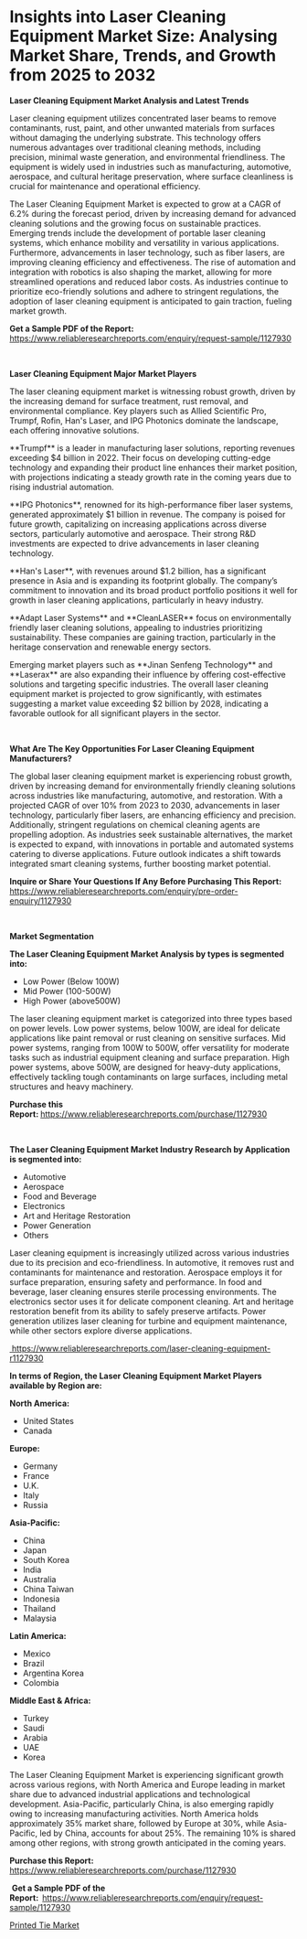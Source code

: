 <p><h1>Insights into Laser Cleaning Equipment Market Size: Analysing Market Share, Trends, and Growth from 2025 to 2032</h1></p><p><strong>Laser Cleaning Equipment Market Analysis and Latest Trends</strong></p>
<p><p>Laser cleaning equipment utilizes concentrated laser beams to remove contaminants, rust, paint, and other unwanted materials from surfaces without damaging the underlying substrate. This technology offers numerous advantages over traditional cleaning methods, including precision, minimal waste generation, and environmental friendliness. The equipment is widely used in industries such as manufacturing, automotive, aerospace, and cultural heritage preservation, where surface cleanliness is crucial for maintenance and operational efficiency.</p><p>The Laser Cleaning Equipment Market is expected to grow at a CAGR of 6.2% during the forecast period, driven by increasing demand for advanced cleaning solutions and the growing focus on sustainable practices. Emerging trends include the development of portable laser cleaning systems, which enhance mobility and versatility in various applications. Furthermore, advancements in laser technology, such as fiber lasers, are improving cleaning efficiency and effectiveness. The rise of automation and integration with robotics is also shaping the market, allowing for more streamlined operations and reduced labor costs. As industries continue to prioritize eco-friendly solutions and adhere to stringent regulations, the adoption of laser cleaning equipment is anticipated to gain traction, fueling market growth.</p></p>
<p><strong>Get a Sample PDF of the Report:&nbsp;</strong> <a href="https://www.reliableresearchreports.com/enquiry/request-sample/1127930?utm_campaign=2273&utm_medium=2&utm_source=Github&utm_content=ia&utm_term=06032025&utm_id=laser-cleaning-equipment">https://www.reliableresearchreports.com/enquiry/request-sample/1127930</a></p>
<p>&nbsp;</p>
<p><strong>Laser Cleaning Equipment Major Market Players</strong></p>
<p><p>The laser cleaning equipment market is witnessing robust growth, driven by the increasing demand for surface treatment, rust removal, and environmental compliance. Key players such as Allied Scientific Pro, Trumpf, Rofin, Han's Laser, and IPG Photonics dominate the landscape, each offering innovative solutions.</p><p>**Trumpf** is a leader in manufacturing laser solutions, reporting revenues exceeding $4 billion in 2022. Their focus on developing cutting-edge technology and expanding their product line enhances their market position, with projections indicating a steady growth rate in the coming years due to rising industrial automation.</p><p>**IPG Photonics**, renowned for its high-performance fiber laser systems, generated approximately $1 billion in revenue. The company is poised for future growth, capitalizing on increasing applications across diverse sectors, particularly automotive and aerospace. Their strong R&D investments are expected to drive advancements in laser cleaning technology.</p><p>**Han's Laser**, with revenues around $1.2 billion, has a significant presence in Asia and is expanding its footprint globally. The company’s commitment to innovation and its broad product portfolio positions it well for growth in laser cleaning applications, particularly in heavy industry.</p><p>**Adapt Laser Systems** and **CleanLASER** focus on environmentally friendly laser cleaning solutions, appealing to industries prioritizing sustainability. These companies are gaining traction, particularly in the heritage conservation and renewable energy sectors.</p><p>Emerging market players such as **Jinan Senfeng Technology** and **Laserax** are also expanding their influence by offering cost-effective solutions and targeting specific industries. The overall laser cleaning equipment market is projected to grow significantly, with estimates suggesting a market value exceeding $2 billion by 2028, indicating a favorable outlook for all significant players in the sector.</p></p>
<p>&nbsp;</p>
<p><strong>What Are The Key Opportunities For Laser Cleaning Equipment Manufacturers?</strong></p>
<p><p>The global laser cleaning equipment market is experiencing robust growth, driven by increasing demand for environmentally friendly cleaning solutions across industries like manufacturing, automotive, and restoration. With a projected CAGR of over 10% from 2023 to 2030, advancements in laser technology, particularly fiber lasers, are enhancing efficiency and precision. Additionally, stringent regulations on chemical cleaning agents are propelling adoption. As industries seek sustainable alternatives, the market is expected to expand, with innovations in portable and automated systems catering to diverse applications. Future outlook indicates a shift towards integrated smart cleaning systems, further boosting market potential.</p></p>
<p><strong>Inquire or Share Your Questions If Any Before Purchasing This Report:</strong> <a href="https://www.reliableresearchreports.com/enquiry/pre-order-enquiry/1127930?utm_campaign=2273&utm_medium=2&utm_source=Github&utm_content=ia&utm_term=06032025&utm_id=laser-cleaning-equipment">https://www.reliableresearchreports.com/enquiry/pre-order-enquiry/1127930</a></p>
<p>&nbsp;</p>
<p><strong>Market Segmentation</strong></p>
<p><strong>The Laser Cleaning Equipment Market Analysis by types is segmented into:</strong></p>
<p><ul><li>Low Power (Below 100W)</li><li>Mid Power (100-500W)</li><li>High Power (above500W)</li></ul></p>
<p><p>The laser cleaning equipment market is categorized into three types based on power levels. Low power systems, below 100W, are ideal for delicate applications like paint removal or rust cleaning on sensitive surfaces. Mid power systems, ranging from 100W to 500W, offer versatility for moderate tasks such as industrial equipment cleaning and surface preparation. High power systems, above 500W, are designed for heavy-duty applications, effectively tackling tough contaminants on large surfaces, including metal structures and heavy machinery.</p></p>
<p><strong>Purchase this Report:&nbsp;</strong><a href="https://www.reliableresearchreports.com/purchase/1127930?utm_campaign=2273&utm_medium=2&utm_source=Github&utm_content=ia&utm_term=06032025&utm_id=laser-cleaning-equipment">https://www.reliableresearchreports.com/purchase/1127930</a></p>
<p>&nbsp;</p>
<p><strong>The Laser Cleaning Equipment Market Industry Research by Application is segmented into:</strong></p>
<p><ul><li>Automotive</li><li>Aerospace</li><li>Food and Beverage</li><li>Electronics</li><li>Art and Heritage Restoration</li><li>Power Generation</li><li>Others</li></ul></p>
<p><p>Laser cleaning equipment is increasingly utilized across various industries due to its precision and eco-friendliness. In automotive, it removes rust and contaminants for maintenance and restoration. Aerospace employs it for surface preparation, ensuring safety and performance. In food and beverage, laser cleaning ensures sterile processing environments. The electronics sector uses it for delicate component cleaning. Art and heritage restoration benefit from its ability to safely preserve artifacts. Power generation utilizes laser cleaning for turbine and equipment maintenance, while other sectors explore diverse applications.</p></p>
<p><a href="https://www.reliableresearchreports.com/laser-cleaning-equipment-r1127930?utm_campaign=2273&utm_medium=2&utm_source=Github&utm_content=ia&utm_term=06032025&utm_id=laser-cleaning-equipment">&nbsp;https://www.reliableresearchreports.com/laser-cleaning-equipment-r1127930</a></p>
<p><strong>In terms of Region, the Laser Cleaning Equipment Market Players available by Region are:</strong></p>
<p>
    <p> <strong> North America: </strong>
        <ul>
            <li>United States</li>
            <li>Canada</li>
        </ul>
        </p> 
    <p> <strong> Europe: </strong>
        <ul>
            <li>Germany</li>
            <li>France</li>
            <li>U.K.</li>
            <li>Italy</li>
            <li>Russia</li>
        </ul>
        </p> 
    <p> <strong> Asia-Pacific: </strong>
        <ul>
            <li>China</li>
            <li>Japan</li>
            <li>South Korea</li>
            <li>India</li>
            <li>Australia</li>
            <li>China Taiwan</li>
            <li>Indonesia</li>
            <li>Thailand</li>
            <li>Malaysia</li>
        </ul>
        </p> 
    <p> <strong> Latin America: </strong>
        <ul>
            <li>Mexico</li>
            <li>Brazil</li>
            <li>Argentina Korea</li>
            <li>Colombia</li>
        </ul>
        </p> 
    <p> <strong> Middle East & Africa: </strong>
        <ul>
            <li>Turkey</li>
            <li>Saudi</li>
            <li>Arabia</li>
            <li>UAE</li>
            <li>Korea</li>
        </ul>
    </p>
    </p>
<p><p>The Laser Cleaning Equipment Market is experiencing significant growth across various regions, with North America and Europe leading in market share due to advanced industrial applications and technological development. Asia-Pacific, particularly China, is also emerging rapidly owing to increasing manufacturing activities. North America holds approximately 35% market share, followed by Europe at 30%, while Asia-Pacific, led by China, accounts for about 25%. The remaining 10% is shared among other regions, with strong growth anticipated in the coming years.</p></p>
<p><strong>Purchase this Report: </strong><a href="https://www.reliableresearchreports.com/purchase/1127930?utm_campaign=2273&utm_medium=2&utm_source=Github&utm_content=ia&utm_term=06032025&utm_id=laser-cleaning-equipment">https://www.reliableresearchreports.com/purchase/1127930</a></p>
<p>&nbsp;<strong>Get a Sample PDF of the Report:&nbsp;&nbsp;</strong><a href="https://www.reliableresearchreports.com/enquiry/request-sample/1127930?utm_campaign=2273&utm_medium=2&utm_source=Github&utm_content=ia&utm_term=06032025&utm_id=laser-cleaning-equipment">https://www.reliableresearchreports.com/enquiry/request-sample/1127930</a></p>
<p><strong></strong></p>
<p><p><a href="https://github.com/tona7vba/Market-Research-Report-List-1/blob/main/printed-tie-market.md?utm_campaign=2273&utm_medium=2&utm_source=Github&utm_content=ia&utm_term=06032025&utm_id=laser-cleaning-equipment">Printed Tie Market</a></p></p>